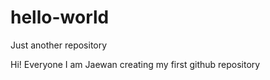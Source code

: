 # hello-world
Just another repository

Hi! Everyone
I am Jaewan creating my first github repository

